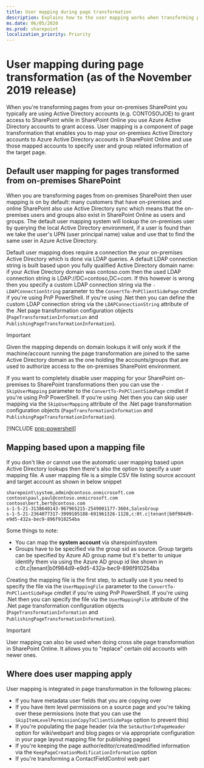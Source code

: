 ```yaml
---
title: User mapping during page transformation
description: Explains how to the user mapping works when transforming pages
ms.date: 06/05/2020
ms.prod: sharepoint
localization_priority: Priority
---
```


# User mapping during page transformation (as of the November 2019 release)

When you're transforming pages from your on-premises SharePoint you typically are using Active Directory accounts (e.g. CONTOSO\JOE) to grant access to SharePoint while in SharePoint Online you use Azure Active Directory accounts to grant access. User mapping is a component of page transformation that enables you to map your on-premises Active Directory accounts to Azure Active Directory accounts in SharePoint Online and use those mapped accounts to specify user and group related information of the target page.

## Default user mapping for pages transformed from on-premises SharePoint

When you are transforming pages from on-premises SharePoint then user mapping is on by default: many customers that have on-premises and online SharePoint also use Active Directory sync which means that the on-premises users and groups also exist in SharePoint Online as users and groups. The default user mapping system will lookup the on-premises user by querying the local Active Directory environment, if a user is found than we take the user's UPN (user principal name) value and use that to find the same user in Azure Active Directory.

Default user mapping does require a connection the your on-premises Active Directory which is done via LDAP queries. A default LDAP connection string is built based upon you fully qualified Active Directory domain name: if your Active Directory domain was contoso.com then the used LDAP connection string is LDAP://DC=contoso,DC=com. If this however is wrong then you specify a custom LDAP connection string via the `-LDAPConnectionString` parameter to the `ConvertTo-PnPClientSidePage` cmdlet if you're using PnP PowerShell. If you're using .Net then you can define the custom LDAP connection string via the `LDAPConnectionString` attribute of the .Net page transformation configuration objects (`PageTransformationInformation` and `PublishingPageTransformationInformation`).

> [!IMPORTANT]
> Given the mapping depends on domain lookups it will only work if the machine/account running the page transformation are joined to the same Active Directory domain as the one holding the accounts/groups that are used to authorize access to the on-premises SharePoint environment.

If you want to completely disable user mapping for your SharePoint on-premises to SharePoint transformations then you can use the `-SkipUserMapping` parameter to the `ConvertTo-PnPClientSidePage` cmdlet if you're using PnP PowerShell. If you're using .Net then you can skip user mapping via the `SkipUserMapping` attribute of the .Net page transformation configuration objects (`PageTransformationInformation` and `PublishingPageTransformationInformation`).

[!INCLUDE [pnp-powershell](../../includes/snippets/open-source/pnp-powershell.md)]

## Mapping based upon a mapping file

If you don't like or cannot use the automatic user mapping based upon Active Directory lookups then there's also the option to specify a user mapping file. A user mapping file is a simple CSV file listing source account and target account as shown in below snippet

```Text
sharepoint\system,admin@contoso.onmicrosoft.com
contoso\paul,paul@contoso.onmicrosoft.com
contoso\bert,bert@contoso.com
s-1-5-21-3138640143-967965215-2549001177-3604,SalesGroup
s-1-5-21-2364077317-3999105188-691961326-1128,c:0t.c|tenant|b0f984d9-e9d5-432a-bec9-896f910254ba
```

Some things to note:

- You can map the **system account** via sharepoint\system
- Groups have to be specified via the group sid as source. Group targets can be specified by Azure AD group name but it's better to unique identify them via using the Azure AD group id like shown in c:0t.c|tenant|b0f984d9-e9d5-432a-bec9-896f910254ba

Creating the mapping file is the first step, to actually use it you need to specify the file via the `UserMappingFile` parameter to the `ConvertTo-PnPClientSidePage` cmdlet if you're using PnP PowerShell. If you're using .Net then you can specify the file via the  `UserMappingFile` attribute of the .Net page transformation configuration objects (`PageTransformationInformation` and `PublishingPageTransformationInformation`).

> [!IMPORTANT]
> User mapping can also be used when doing cross site page transformation in SharePoint Online. It allows you to "replace" certain old accounts with newer ones.

## Where does user mapping apply

User mapping is integrated in page transformation in the following places:

- If you have metadata user fields that you are copying over
- If you have item level permissions on a source page and you're taking over these permissions (note that you can use the `SkipItemLevelPermissionCopyToClientSidePage` option to prevent this)
- If you're populating the page header (via the `SetAuthorInPageHeader` option for wiki/webpart and blog pages or via appropriate configuration in your page layout mapping file for publishing pages)
- If you're keeping the page author/editor/created/modified information via the `KeepPageCreationModificationInformation` option
- If you're transforming a ContactFieldControl web part
